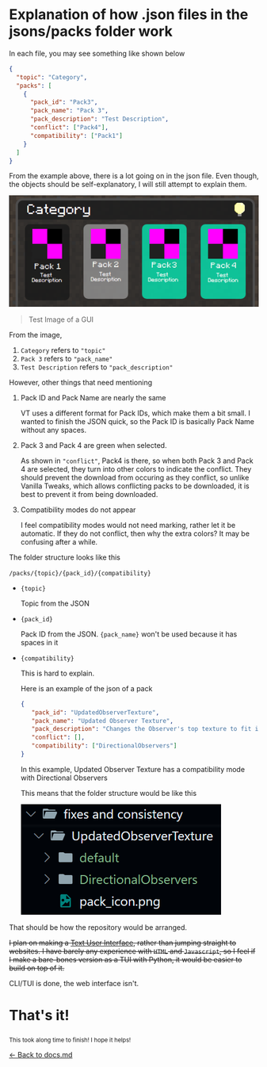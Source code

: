# Explanation of how .json files in the jsons/packs folder work

In each file, you may see something like shown below

```json
{
  "topic": "Category",
  "packs": [
    {
      "pack_id": "Pack3",
      "pack_name": "Pack 3",
      "pack_description": "Test Description",
      "conflict": ["Pack4"],
      "compatibility": ["Pack1"]
    }
  ]
}
```

From the example above, there is a lot going on in the json file. Even though, the objects should be self-explanatory, I will still attempt to explain them.

![Alt text](json-1.png)

> Test Image of a GUI

From the image,

1. `Category` refers to `"topic"`
2. `Pack 3` refers to `"pack_name"`
3. `Test Description` refers to `"pack_description"`

However, other things that need mentioning

1. Pack ID and Pack Name are nearly the same

    VT uses a different format for Pack IDs, which make them a bit small. I wanted to finish the JSON quick, so the Pack ID is basically Pack Name without any spaces.
2. Pack 3 and Pack 4 are green when selected.

    As shown in `"conflict"`, Pack4 is there, so when both Pack 3 and Pack 4 are selected, they turn into other colors to indicate the conflict. They should prevent the download from occuring as they conflict, so unlike Vanilla Tweaks, which allows conflicting packs to be downloaded, it is best to prevent it from being downloaded.
3. Compatibility modes do not appear

    I feel compatibility modes would not need marking, rather let it be automatic. If they do not conflict, then why the extra colors? It may be confusing after a while.

The folder structure looks like this

`/packs/{topic}/{pack_id}/{compatibility}`

- `{topic}`
	
	Topic from the JSON
	
- `{pack_id}`
	
	Pack ID from the JSON. `{pack_name}` won't be used because it has spaces in it
	
- `{compatibility}`
	
	This is hard to explain.
	
	Here is an example of the json of a pack
	
  ```json
  {
     "pack_id": "UpdatedObserverTexture",
     "pack_name": "Updated Observer Texture",
     "pack_description": "Changes the Observer's top texture to fit in-line with the 1.14 default textures, as it was left out in that update.",
     "conflict": [],
     "compatibility": ["DirectionalObservers"]
  }
  ```
	
  In this example, Updated Observer Texture has a compatibility mode with Directional Observers
	
  This means that the folder structure would be like this

  ![structure](json-2.png)
	

That should be how the repository would be arranged.

~~I plan on making a [Text User Interface](https://en.wikipedia.org/wiki/Text-based_user_interface), rather than jumping straight to websites. I have barely any experience with ~~`HTML`~~ and `Javascript`, so I feel if I make a bare-bones version as a TUI with Python, it would be easier to build on top of it.~~

CLI/TUI is done, the web interface isn't.

# That's it!

<sub>This took along time to finish! I hope it helps!</sub>

[<- Back to docs.md](https://github.com/BedrockTweaks/Bedrock-Tweaks-Base/blob/main/docs/docs.md)